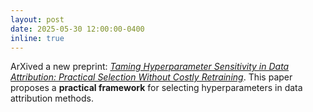 ```yaml
---
layout: post
date: 2025-05-30 12:00:00-0400
inline: true
---
```


ArXived a new preprint: [*Taming Hyperparameter Sensitivity in Data Attribution: Practical Selection Without Costly Retraining*](https://arxiv.org/abs/xxxx.xxxxx). This paper proposes a **practical framework** for selecting hyperparameters in data attribution methods.
